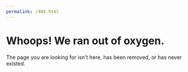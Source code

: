 ```yaml
---
permalink: /404.html
---
```


# Whoops! We ran out of oxygen.
The page you are looking for isn't here, has been removed, or has never existed.
